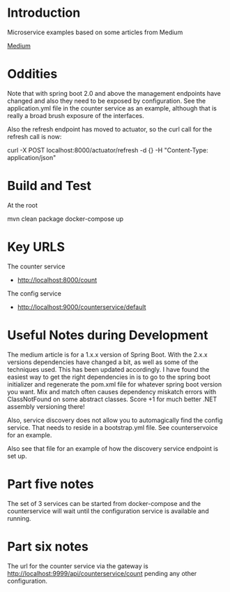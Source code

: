 # Introduction 
Microservice examples based on some articles from Medium

[Medium](https://medium.com/@marcus.eisele/implementing-a-microservice-architecture-with-spring-boot-intro-cdb6ad16806c)



# Oddities
Note that with spring boot 2.0 and above the management endpoints have changed and also they need 
to be exposed by configuration.  See the application.yml file in the counter service as an example,
although that is really a broad brush exposure of the interfaces.

Also the refresh endpoint has moved to actuator, so the curl call for the refresh call is now:

curl -X POST localhost:8000/actuator/refresh -d {} -H "Content-Type: application/json"


# Build and Test
At the root

mvn clean package
docker-compose up

# Key URLS
The counter service 
-   [http://localhost:8000/count](http://localhost:8000/count)

The config service
-   [http://localhost:9000/counterservice/default](http://localhost:9000/counterservice/default)

# Useful Notes during Development

The medium article is for a 1.x.x version of Spring Boot.  With the 2.x.x versions dependencies have changed a bit, as well as some
of the techniques used.  This has been updated accordingly.  I have found the easiest way to get the 
right dependencies in is to go to the spring boot initializer and regenerate the pom.xml file for whatever
spring boot version you want.  Mix and match often causes dependency miskatch errors with ClassNotFound on some
abstract classes.  Score +1 for much better .NET assembly versioning there!

Also, service discovery does not allow you to automagically find the config service.  That needs to reside in 
a bootstrap.yml file.  See counterservoice for an example.

Also see that file for an example of how the discovery service endpoint is set up.

# Part five notes

The set of 3 services can be started from docker-compose and the counterservice will wait until the 
configuration service is available and running.

# Part six notes

The url for the counter service via the gateway is 
[http://localhost:9999/api/counterservice/count](http://localhost:9999/api/counterservice/count)
pending any other configuration. 




